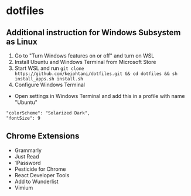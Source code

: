 # dotfiles
## Additional instruction for Windows Subsystem as Linux
1. Go to "Turn Windows features on or off" and turn on WSL
2. Install Ubuntu and Windows Terminal from Microsoft Store
3. Start WSL and run 
`git clone https://github.com/keiohtani/dotfiles.git && cd dotfiles && sh install_apps.sh install.sh`
4. Configure Windows Terminal
- Open settings in Windows Terminal and add this in a profile with name "Ubuntu"

```
"colorScheme": "Solarized Dark",
"fontSize": 9
```

## Chrome Extensions
- Grammarly
- Just Read
- 1Password
- Pesticide for Chrome
- React Developer Tools
- Add to Wunderlist
- Vimium
